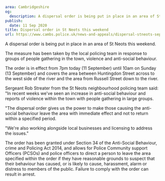 ```yaml
area: Cambridgeshire
og:
  description: A dispersal order is being put in place in an area of St Neots this weekend.
publish:
  date: 11 Sep 2020
title: Dispersal order in St Neots this weekend
url: https://www.cambs.police.uk/news-and-appeals/dispersal-stneots-september
```

A dispersal order is being put in place in an area of St Neots this weekend.

The measure has been taken by the local policing team in response to groups of people gathering in the town, violence and anti-social behaviour.

The order is in effect from 7pm today (11 September) until 10am on Sunday (13 September) and covers the area between Huntingdon Street across to the west side of the river and the area from Russell Street down to the river.

Sergeant Rob Streater from the St Neots neighbourhood policing team said: "In recent weeks we've seen an increase in anti-social behaviour and reports of violence within the town with people gathering in large groups.

"The dispersal order gives us the power to make those causing the anti-social behaviour leave the area with immediate effect and not to return within a specified period.

"We're also working alongside local businesses and licensing to address the issues."

The order has been granted under Section 34 of the Anti-Social Behaviour, crime and Policing Act 2014, and allows for Police Community support Officers (PCSOs) and police officers to direct a person to leave the area specified within the order if they have reasonable grounds to suspect that their behaviour has caused, or is likely to cause, harassment, alarm or distress to members of the public. Failure to comply with the order can result in arrest.
